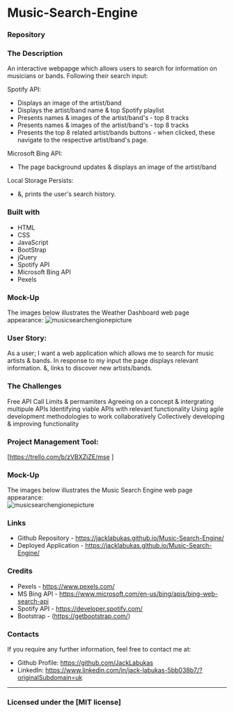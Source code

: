 # Music-Search-Engine

### Repository

### The Description 

An interactive webpapge which allows users to search for information on musicians or bands. 
Following their search input: 

Spotify API:
 * Displays an image of the artist/band
 * Displays the artist/band name & top Spotify playlist
 * Presents names & images of the artist/band's - top 8 tracks 
 * Presents names & images of the artist/band's - top 8 tracks 
 * Presents the top 8 related artist/bands buttons - when clicked, these navigate to the respective artist/band's page.  
 
 
Microsoft Bing API:  
 * The page background updates & displays an image of the artist/band
 
Local Storage Persists: 
  * &, prints the user's search history. 
     
### Built with
* HTML
* CSS
* JavaScript
* BootStrap
* jQuery
* Spotify API 
* Microsoft Bing API 
* Pexels 

### Mock-Up

The images below illustrates the Weather Dashboard web page appearance: 
![musicsearchengionepicture](https://user-images.githubusercontent.com/115717787/212173684-fe1bb649-71b9-431a-b6d9-354d4a77afdb.png)


### User Story:  
As a user; 
I want a web application which allows me to search for music artists & bands. 
In response to my input the page displays relevant information. 
&, links to discover new artists/bands. 


### The Challenges 
Free API Call Limits & permamiters
Agreeing on a concept & intergrating multipule APIs
Identifying viable APIs with relevant functionality
Using agile development methodologies to work collaboratively
Collectively developing & improving functionality


### Project Management Tool: 
[https://trello.com/b/zVBXZjZE/mse ]

### Mock-Up

The images below illustrates the Music Search Engine web page appearance:    
![musicsearchengionepicture](https://user-images.githubusercontent.com/115717787/212172943-9bb39a0c-7584-45d6-8153-84d67ea8555b.png)


### Links
* Github Repository - https://jacklabukas.github.io/Music-Search-Engine/
* Deployed Application - https://jacklabukas.github.io/Music-Search-Engine/

### Credits
* Pexels - https://www.pexels.com/
* MS Bing API - https://www.microsoft.com/en-us/bing/apis/bing-web-search-api
* Spotify API - https://developer.spotify.com/
* Bootstrap - (https://getbootstrap.com/)

### Contacts

If you require any further information, feel free to contact me at:
 
* Github Profile: https://github.com/JackLabukas
* LinkedIn: https://www.linkedin.com/in/jack-labukas-5bb038b7/?originalSubdomain=uk

---
### Licensed under the [MIT license]
